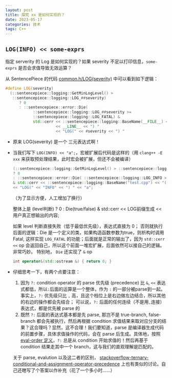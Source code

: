 ```yaml
---
layout: post
title: 探究 xx 是如何实现的？
date: 2023-05-17
categories: 技术
tags: C++
---
```


## `LOG(INFO) << some-exprs` 

指定 serverity 的 Log 是如何实现的？如果 severity 不足以打印信息，`some-exprs` 是否会求值导致无效运算？

从 SentencePiece 的代码 [common.h/LOG(severity)](https://github.com/google/sentencepiece/blob/v0.1.99/src/common.h#L141) 中可以看到如下逻辑：

```cpp
#define LOG(severity)                                                        \
  (::sentencepiece::logging::GetMinLogLevel() >                              \
   ::sentencepiece::logging::LOG_##severity)                                 \
      ? 0                                                                    \
      : ::sentencepiece::error::Die(                                         \
            ::sentencepiece::logging::LOG_##severity >=                      \
            ::sentencepiece::logging::LOG_FATAL) &                           \
            std::cerr << ::sentencepiece::logging::BaseName(__FILE__) << "(" \
                      << __LINE__ << ") "                                    \
                      << "LOG(" << #severity << ") "
```

- 原来 LOG(severity) 是一个 三元表达式啊！
- 当我们写下 `LOG(INFO) << "a";`，宏被扩展后代码是这样的（用 `clang++ -E xxx` 来获取预处理结果，此时宏会被扩展，但还不会被编译）

  ```cpp
  (::sentencepiece::logging::GetMinLogLevel() > ::sentencepiece::logging::LOG_INFO) 
  ? 0 
  : ::sentencepiece::error::Die( ::sentencepiece::logging::LOG_INFO >= ::sentencepiece::logging::LOG_FATAL) 
  & std::cerr << ::sentencepiece::logging::BaseName("test.cpp") << "(" << 13 << ") " 
  << "LOG(" << "INFO" << ") " << "a";
  ```
  
  （为了显示方便，人工增加了换行）

  整体上是 (level判断) ? 0 : Die(true/false) & std::cerr << LOG前缀生成 << 用户真正想输出的内容; 

  如果 level 判断直接失败（低于最低优先级），表达式直接为 0； 否则就执行后面的逻辑：Die 是一个定义的类，如果构造函数参数为true，则析构时调用 Fatal, 这样实现 `LOG_FATAL` 的功能；后面就是正常的输出了，因为 `std::cerr <<` op 会返回自己，所以这个前面一堆宏扩展，后面依然可以接自己的逻辑。非常巧妙。 特别地， `Die` 还实现了 `&` op 

  ```cpp
  int operator&(std::ostream &) { return 0; }
  ```

- 仔细思考一下，有两个点要注意：

  1. 因为 `?:` condition operator 的 parse 优先级 (precedence) 比 `&`, `<<` 表达式都低，所以`:`后面的运算是一个整体，作为 `:` 的一部分被parse到一起。事实上，`?:` 优先级只比 `,` 高，且这个档位上是右边做左边结合，所以其他的右边的操作都会先结合； 可以说，`?:` 后面的任何连续（不是用`,`连接）表达式，都是优先被 parse 的
  2. 既然 `?:` 后面的表达式基本都是先 parse, 那岂不是 true-branch, false-branch 都会先被执行，然后再根据 condition 求值结果来取对应分支的结果？这合理吗？显然，这不合理！我们要知道，parse 是编译器生成代码的前置步骤，具体求值操作的代码，会在 parse 后生成。具体地，按照[eval-order 定义](https://en.cppreference.com/w/cpp/language/eval_order)，`?:` 总是从 condition 开始求值的！然后再基于 condition 结果走其中一个 branch，这与我们的直观理解是匹配的。

  关于 parse, evalution 以及这二者的区别， [stackoverflow-ternary-conditional-and-assignment-operator-precedence](https://stackoverflow.com/questions/7499400/ternary-conditional-and-assignment-operator-precedence) 上也有类似的讨论。自己还瞎写了个答案以作补充（花了一个多小时……）
